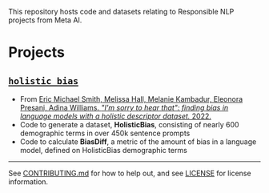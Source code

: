This repository hosts code and datasets relating to Responsible NLP projects from Meta AI.

# Projects

## [`holistic_bias`](https://github.com/facebookresearch/ResponsibleNLP/tree/main/holistic_bias)
- From [Eric Michael Smith, Melissa Hall, Melanie Kambadur, Eleonora Presani, Adina Williams. *"I'm sorry to hear that": finding bias in language models with a holistic descriptor dataset.* 2022.](https://arxiv.org/pdf/2205.09209.pdf)
- Code to generate a dataset, **HolisticBias**, consisting of nearly 600 demographic terms in over 450k sentence prompts
- Code to calculate **BiasDiff**, a metric of the amount of bias in a language model, defined on HolisticBias demographic terms

-----

See [CONTRIBUTING.md](https://github.com/facebookresearch/ResponsibleNLP/blob/main/CONTRIBUTING.md) for how to help out, and see [LICENSE](https://github.com/facebookresearch/ResponsibleNLP/blob/main/LICENSE) for license information.
